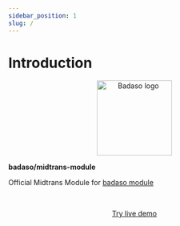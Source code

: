 ```yaml
---
sidebar_position: 1
slug: /
---
```


# Introduction

<p align="center">
  <a href="https://badaso-docs.uatech.co.id/">
    <img src="img/badaso-module-logo.png" width="150px" alt="Badaso logo" />  
  </a>
<p><b>badaso/midtrans-module</b></p>
</p>

<p align="left">Official Midtrans Module for <a href="https://github.com/uasoft-indonesia/badaso">badaso module</a></p>


<br />
<p align="center">
  <p align="center"><a href="https://badaso-demo.uatech.co.id/landpro" target="_blank">Try live demo</a></p>
</p>
<p align="center">
  <a href="https://badaso-docs.uatech.co.id/">
    <img src="/img/badaso-midtrans.png"  alt="" />
  </a>
</p>

